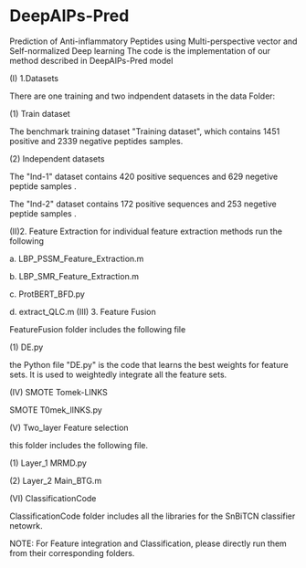 # DeepAIPs-Pred
Prediction of Anti-inflammatory Peptides using Multi-perspective vector and Self-normalized Deep learning The code is the implementation of our method described in DeepAIPs-Pred model

(I) 1.Datasets

There are one training and two indpendent datasets in the data Folder:

(1) Train dataset

The benchmark training dataset "Training dataset", which contains 1451 positive and 2339 negative peptides samples.

(2) Independent datasets

The "Ind-1" dataset contains 420 positive sequences and 629 negetive peptide samples .

The "Ind-2" dataset contains 172 positive sequences and 253 negetive peptide samples .

(II)2. Feature Extraction for individual feature extraction methods run the following

  a. LBP_PSSM_Feature_Extraction.m

  b. LBP_SMR_Feature_Extraction.m

  c. ProtBERT_BFD.py

  d. extract_QLC.m
(III) 3. Feature Fusion

  FeatureFusion folder includes the following file

  (1) DE.py

the Python file "DE.py" is the code that learns the best weights for feature sets. It is used to weightedly integrate all the feature sets.

(IV)  SMOTE Tomek-LINKS

  SMOTE T0mek_lINKS.py

(V)  Two_layer Feature selection

  this folder includes the following file.

  (1) Layer_1 MRMD.py

  (2) Layer_2 Main_BTG.m

(VI) ClassificationCode

  ClassificationCode folder includes all the libraries for the SnBiTCN classifier netowrk.

NOTE: For Feature integration and Classification, please directly run them from their corresponding folders.

